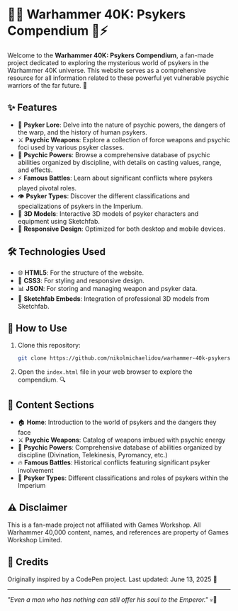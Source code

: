 # 🧠✨ Warhammer 40K: Psykers Compendium 🔮⚡

Welcome to the **Warhammer 40K: Psykers Compendium**, a fan-made project dedicated to exploring the mysterious world of psykers in the Warhammer 40K universe. This website serves as a comprehensive resource for all information related to these powerful yet vulnerable psychic warriors of the far future. 🌌

## ✨ Features

- 📜 **Psyker Lore**: Delve into the nature of psychic powers, the dangers of the warp, and the history of human psykers.
- ⚔️ **Psychic Weapons**: Explore a collection of force weapons and psychic foci used by various psyker classes.
- 🔮 **Psychic Powers**: Browse a comprehensive database of psychic abilities organized by discipline, with details on casting values, range, and effects.
- ⚡ **Famous Battles**: Learn about significant conflicts where psykers played pivotal roles.
- 👁️ **Psyker Types**: Discover the different classifications and specializations of psykers in the Imperium.
- 🧠 **3D Models**: Interactive 3D models of psyker characters and equipment using Sketchfab.
- 📱 **Responsive Design**: Optimized for both desktop and mobile devices.

## 🛠️ Technologies Used

- 🌐 **HTML5**: For the structure of the website.
- 🎨 **CSS3**: For styling and responsive design.
- 📊 **JSON**: For storing and managing weapon and psyker data.
- 🔄 **Sketchfab Embeds**: Integration of professional 3D models from Sketchfab.

## 🚀 How to Use

1. Clone this repository:

   ```bash
   git clone https://github.com/nikolmichaelidou/warhammer-40k-psykers-compendium.git
   ```

2. Open the `index.html` file in your web browser to explore the compendium. 🔍

## 📑 Content Sections

- 🏠 **Home**: Introduction to the world of psykers and the dangers they face
- ⚔️ **Psychic Weapons**: Catalog of weapons imbued with psychic energy
- 🔮 **Psychic Powers**: Comprehensive database of abilities organized by discipline (Divination, Telekinesis, Pyromancy, etc.)
- 🔥 **Famous Battles**: Historical conflicts featuring significant psyker involvement
- 👤 **Psyker Types**: Different classifications and roles of psykers within the Imperium

## ⚠️ Disclaimer

This is a fan-made project not affiliated with Games Workshop. All Warhammer 40,000 content, names, and references are property of Games Workshop Limited.

## 👏 Credits

Originally inspired by a CodePen project.
Last updated: June 13, 2025 📆

---

*"Even a man who has nothing can still offer his soul to the Emperor."* 💀🌟
